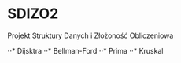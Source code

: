 # SDIZO2
Projekt Struktury Danych i Złożoność Obliczeniowa

⋅⋅* Dijsktra
⋅⋅* Bellman-Ford
⋅⋅* Prima
⋅⋅* Kruskal
